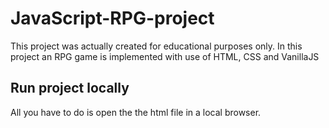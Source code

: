 # JavaScript-RPG-project

This project was actually created for educational purposes only.
In this project an RPG game is implemented with use of HTML, CSS and VanillaJS

## Run project locally

All you have to do is open the the html file in a local browser.

